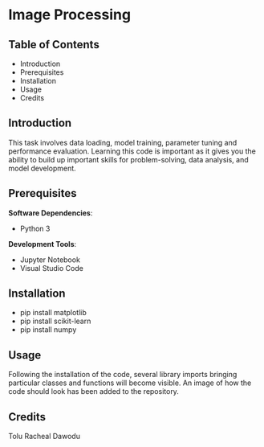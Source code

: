 # Image Processing
## Table of Contents
- Introduction
- Prerequisites
- Installation
- Usage
- Credits

## Introduction
This task involves data loading, model training, parameter tuning and performance evaluation. Learning this code is important as it gives you the ability to build up important skills for problem-solving, data analysis, and model development.
## Prerequisites
**Software Dependencies**:
- Python 3

**Development Tools**:
- Jupyter Notebook
- Visual Studio Code
## Installation
- pip install matplotlib
- pip install scikit-learn
- pip install numpy
## Usage
Following the installation of the code, several library imports bringing particular classes and functions will become visible. An image of how the code should look has been added to the repository. 
## Credits
Tolu Racheal Dawodu
